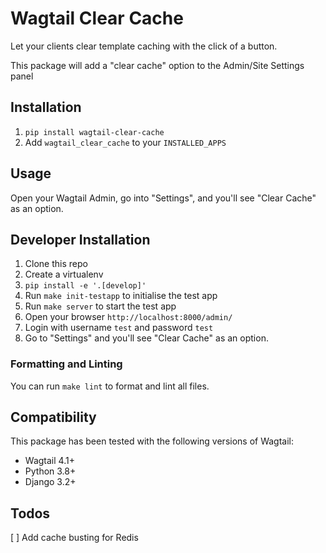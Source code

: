 # Wagtail Clear Cache

Let your clients clear template caching with the click of a button.

This package will add a "clear cache" option to the Admin/Site Settings panel

## Installation

1. `pip install wagtail-clear-cache`
2. Add `wagtail_clear_cache` to your `INSTALLED_APPS`

## Usage

Open your Wagtail Admin, go into "Settings", and you'll see "Clear Cache" as an option.

## Developer Installation

1. Clone this repo
2. Create a virtualenv
3. `pip install -e '.[develop]'`
4. Run `make init-testapp` to initialise the test app
5. Run `make server` to start the test app
6. Open your browser `http://localhost:8000/admin/`
7. Login with username `test` and password `test`
8. Go to "Settings" and you'll see "Clear Cache" as an option.

### Formatting and Linting

You can run `make lint` to format and lint all files.

## Compatibility

This package has been tested with the following versions of Wagtail:

- Wagtail 4.1+
- Python 3.8+
- Django 3.2+

## Todos

[ ] Add cache busting for Redis
